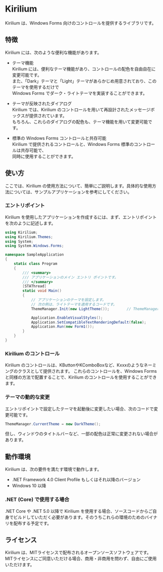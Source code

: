 # Kirilium
Kirilium は、Windows Forms 向けのコントロールを提供するライブラリです。

## 特徴
Kirilium には、次のような便利な機能があります。  

 - テーマ機能  
   Kirilium には、便利なテーマ機能があり、コントロールの配色を自由自在に変更可能です。  
   また、「Dark」テーマと「Light」テーマがあらかじめ用意されており、このテーマを使用するだけで  
   Windows Forms でダーク・ライトテーマを実装することができます。

  - テーマが反映されたダイアログ  
    Kirilium では、Kirilium のコントロールを用いて再設計されたメッセージボックスが提供されています。  
    もちろん、これらのダイアログの配色も、テーマ機能を用いて変更可能です。

  - 標準の Windows Forms コントロールと共存可能  
    Kirilium で提供されるコントロールと、Windows Forms 標準のコントロールは共存可能で、  
    同時に使用することができます。

## 使い方
ここでは、Kirilium の使用方法について、簡単にご説明します。具体的な使用方法については、サンプルアプリケーションを参考にしてください。

### エントリポイント
Kirilium を使用したアプリケーションを作成するには、まず、エントリポイントを次のように記述します。

```cs
using Kirilium;
using Kirilium.Themes;
using System;
using System.Windows.Forms;

namespace SampleApplication
{
    static class Program
    {
        /// <summary>
        /// アプリケーションのメイン エントリ ポイントです。
        /// </summary>
        [STAThread]
        static void Main()
        {
            // アプリケーションのテーマを設定します。
            // 次の例は、ライトテーマを適用するコードです。
            ThemeManager.Init(new LightTheme());        // ThemeManager.Init(new DarkTheme()); でダークテーマになります。

            Application.EnableVisualStyles();
            Application.SetCompatibleTextRenderingDefault(false);
            Application.Run(new Form1());
        }
    }
}
```

### Kirilium のコントロール
Kirilium のコントロールは、KButtonやKComboBoxなど、Kxxxのようなネーミングのクラスとして提供されます。
これらのコントロールを、Windows Forms と同様の方法で配置することで、Kirilium のコントロールを使用することができます。

### テーマの動的な変更
エントリポイントで設定したテーマを起動後に変更したい場合、次のコードで変更可能です。

```cs
ThemeManager.CurrentTheme = new DarkTheme();
```

但し、ウィンドウのタイトルバーなど、一部の配色は正常に変更されない場合があります。

## 動作環境
Kirilium は、次の要件を満たす環境で動作します。  

  - .NET Framework 4.0 Client Profile もしくはそれ以降のバージョン
  - Windows 10 以降

### .NET (Core) で使用する場合
.NET Core や .NET 5.0 以降で Kirilium を使用する場合、ソースコードからご自身でビルドしていただく必要があります。そのうちこれらの環境のためのバイナリを配布する予定です。

## ライセンス
Kirilium は、MITライセンスで配布されるオープンソースソフトウェアです。
MITライセンスにご同意いただける場合、商用・非商用を問わず、自由にご使用いただけます。